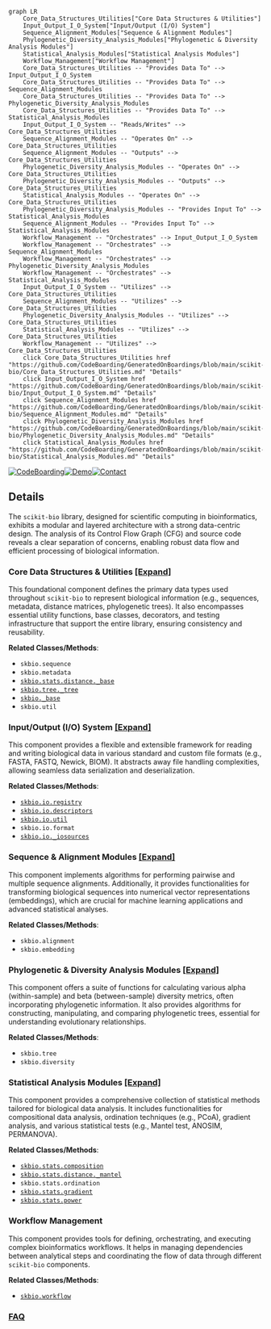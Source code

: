 ```mermaid
graph LR
    Core_Data_Structures_Utilities["Core Data Structures & Utilities"]
    Input_Output_I_O_System["Input/Output (I/O) System"]
    Sequence_Alignment_Modules["Sequence & Alignment Modules"]
    Phylogenetic_Diversity_Analysis_Modules["Phylogenetic & Diversity Analysis Modules"]
    Statistical_Analysis_Modules["Statistical Analysis Modules"]
    Workflow_Management["Workflow Management"]
    Core_Data_Structures_Utilities -- "Provides Data To" --> Input_Output_I_O_System
    Core_Data_Structures_Utilities -- "Provides Data To" --> Sequence_Alignment_Modules
    Core_Data_Structures_Utilities -- "Provides Data To" --> Phylogenetic_Diversity_Analysis_Modules
    Core_Data_Structures_Utilities -- "Provides Data To" --> Statistical_Analysis_Modules
    Input_Output_I_O_System -- "Reads/Writes" --> Core_Data_Structures_Utilities
    Sequence_Alignment_Modules -- "Operates On" --> Core_Data_Structures_Utilities
    Sequence_Alignment_Modules -- "Outputs" --> Core_Data_Structures_Utilities
    Phylogenetic_Diversity_Analysis_Modules -- "Operates On" --> Core_Data_Structures_Utilities
    Phylogenetic_Diversity_Analysis_Modules -- "Outputs" --> Core_Data_Structures_Utilities
    Statistical_Analysis_Modules -- "Operates On" --> Core_Data_Structures_Utilities
    Phylogenetic_Diversity_Analysis_Modules -- "Provides Input To" --> Statistical_Analysis_Modules
    Sequence_Alignment_Modules -- "Provides Input To" --> Statistical_Analysis_Modules
    Workflow_Management -- "Orchestrates" --> Input_Output_I_O_System
    Workflow_Management -- "Orchestrates" --> Sequence_Alignment_Modules
    Workflow_Management -- "Orchestrates" --> Phylogenetic_Diversity_Analysis_Modules
    Workflow_Management -- "Orchestrates" --> Statistical_Analysis_Modules
    Input_Output_I_O_System -- "Utilizes" --> Core_Data_Structures_Utilities
    Sequence_Alignment_Modules -- "Utilizes" --> Core_Data_Structures_Utilities
    Phylogenetic_Diversity_Analysis_Modules -- "Utilizes" --> Core_Data_Structures_Utilities
    Statistical_Analysis_Modules -- "Utilizes" --> Core_Data_Structures_Utilities
    Workflow_Management -- "Utilizes" --> Core_Data_Structures_Utilities
    click Core_Data_Structures_Utilities href "https://github.com/CodeBoarding/GeneratedOnBoardings/blob/main/scikit-bio/Core_Data_Structures_Utilities.md" "Details"
    click Input_Output_I_O_System href "https://github.com/CodeBoarding/GeneratedOnBoardings/blob/main/scikit-bio/Input_Output_I_O_System.md" "Details"
    click Sequence_Alignment_Modules href "https://github.com/CodeBoarding/GeneratedOnBoardings/blob/main/scikit-bio/Sequence_Alignment_Modules.md" "Details"
    click Phylogenetic_Diversity_Analysis_Modules href "https://github.com/CodeBoarding/GeneratedOnBoardings/blob/main/scikit-bio/Phylogenetic_Diversity_Analysis_Modules.md" "Details"
    click Statistical_Analysis_Modules href "https://github.com/CodeBoarding/GeneratedOnBoardings/blob/main/scikit-bio/Statistical_Analysis_Modules.md" "Details"
```

[![CodeBoarding](https://img.shields.io/badge/Generated%20by-CodeBoarding-9cf?style=flat-square)](https://github.com/CodeBoarding/CodeBoarding)[![Demo](https://img.shields.io/badge/Try%20our-Demo-blue?style=flat-square)](https://www.codeboarding.org/demo)[![Contact](https://img.shields.io/badge/Contact%20us%20-%20contact@codeboarding.org-lightgrey?style=flat-square)](mailto:contact@codeboarding.org)

## Details

The `scikit-bio` library, designed for scientific computing in bioinformatics, exhibits a modular and layered architecture with a strong data-centric design. The analysis of its Control Flow Graph (CFG) and source code reveals a clear separation of concerns, enabling robust data flow and efficient processing of biological information.

### Core Data Structures & Utilities [[Expand]](./Core_Data_Structures_Utilities.md)
This foundational component defines the primary data types used throughout `scikit-bio` to represent biological information (e.g., sequences, metadata, distance matrices, phylogenetic trees). It also encompasses essential utility functions, base classes, decorators, and testing infrastructure that support the entire library, ensuring consistency and reusability.


**Related Classes/Methods**:

- `skbio.sequence`
- `skbio.metadata`
- <a href="https://github.com/biocore/scikit-bio/blob/main/skbio/stats/distance/_base.py" target="_blank" rel="noopener noreferrer">`skbio.stats.distance._base`</a>
- <a href="https://github.com/biocore/scikit-bio/blob/main/skbio/tree/_tree.py" target="_blank" rel="noopener noreferrer">`skbio.tree._tree`</a>
- <a href="https://github.com/biocore/scikit-bio/blob/main/skbio/_base.py" target="_blank" rel="noopener noreferrer">`skbio._base`</a>
- `skbio.util`


### Input/Output (I/O) System [[Expand]](./Input_Output_I_O_System.md)
This component provides a flexible and extensible framework for reading and writing biological data in various standard and custom file formats (e.g., FASTA, FASTQ, Newick, BIOM). It abstracts away file handling complexities, allowing seamless data serialization and deserialization.


**Related Classes/Methods**:

- <a href="https://github.com/biocore/scikit-bio/blob/main/skbio/io/registry.py" target="_blank" rel="noopener noreferrer">`skbio.io.registry`</a>
- <a href="https://github.com/biocore/scikit-bio/blob/main/skbio/io/descriptors.py" target="_blank" rel="noopener noreferrer">`skbio.io.descriptors`</a>
- <a href="https://github.com/biocore/scikit-bio/blob/main/skbio/io/util.py" target="_blank" rel="noopener noreferrer">`skbio.io.util`</a>
- `skbio.io.format`
- <a href="https://github.com/biocore/scikit-bio/blob/main/skbio/io/_iosources.py" target="_blank" rel="noopener noreferrer">`skbio.io._iosources`</a>


### Sequence & Alignment Modules [[Expand]](./Sequence_Alignment_Modules.md)
This component implements algorithms for performing pairwise and multiple sequence alignments. Additionally, it provides functionalities for transforming biological sequences into numerical vector representations (embeddings), which are crucial for machine learning applications and advanced statistical analyses.


**Related Classes/Methods**:

- `skbio.alignment`
- `skbio.embedding`


### Phylogenetic & Diversity Analysis Modules [[Expand]](./Phylogenetic_Diversity_Analysis_Modules.md)
This component offers a suite of functions for calculating various alpha (within-sample) and beta (between-sample) diversity metrics, often incorporating phylogenetic information. It also provides algorithms for constructing, manipulating, and comparing phylogenetic trees, essential for understanding evolutionary relationships.


**Related Classes/Methods**:

- `skbio.tree`
- `skbio.diversity`


### Statistical Analysis Modules [[Expand]](./Statistical_Analysis_Modules.md)
This component provides a comprehensive collection of statistical methods tailored for biological data analysis. It includes functionalities for compositional data analysis, ordination techniques (e.g., PCoA), gradient analysis, and various statistical tests (e.g., Mantel test, ANOSIM, PERMANOVA).


**Related Classes/Methods**:

- <a href="https://github.com/biocore/scikit-bio/blob/main/skbio/stats/composition.py" target="_blank" rel="noopener noreferrer">`skbio.stats.composition`</a>
- <a href="https://github.com/biocore/scikit-bio/blob/main/skbio/stats/distance/_mantel.py" target="_blank" rel="noopener noreferrer">`skbio.stats.distance._mantel`</a>
- `skbio.stats.ordination`
- <a href="https://github.com/biocore/scikit-bio/blob/main/skbio/stats/gradient.py" target="_blank" rel="noopener noreferrer">`skbio.stats.gradient`</a>
- <a href="https://github.com/biocore/scikit-bio/blob/main/skbio/stats/power.py" target="_blank" rel="noopener noreferrer">`skbio.stats.power`</a>


### Workflow Management
This component provides tools for defining, orchestrating, and executing complex bioinformatics workflows. It helps in managing dependencies between analytical steps and coordinating the flow of data through different `scikit-bio` components.


**Related Classes/Methods**:

- <a href="https://github.com/biocore/scikit-bio/blob/main/skbio/workflow.py" target="_blank" rel="noopener noreferrer">`skbio.workflow`</a>




### [FAQ](https://github.com/CodeBoarding/GeneratedOnBoardings/tree/main?tab=readme-ov-file#faq)